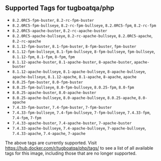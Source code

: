 ## Supported Tags for tugboatqa/php

* `8.2.0RC5-fpm-buster`, `8.2-rc-fpm-buster`
* `8.2.0RC5-fpm-bullseye`, `8.2-rc-fpm-bullseye`, `8.2.0RC5-fpm`, `8.2-rc-fpm`
* `8.2.0RC5-apache-buster`, `8.2-rc-apache-buster`
* `8.2.0RC5-apache-bullseye`, `8.2-rc-apache-bullseye`, `8.2.0RC5-apache`, `8.2-rc-apache`
* `8.1.12-fpm-buster`, `8.1-fpm-buster`, `8-fpm-buster`, `fpm-buster`
* `8.1.12-fpm-bullseye`, `8.1-fpm-bullseye`, `8-fpm-bullseye`, `fpm-bullseye`, `8.1.12-fpm`, `8.1-fpm`, `8-fpm`, `fpm`
* `8.1.12-apache-buster`, `8.1-apache-buster`, `8-apache-buster`, `apache-buster`
* `8.1.12-apache-bullseye`, `8.1-apache-bullseye`, `8-apache-bullseye`, `apache-bullseye`, `8.1.12-apache`, `8.1-apache`, `8-apache`, `apache`
* `8.0.25-fpm-buster`, `8.0-fpm-buster`
* `8.0.25-fpm-bullseye`, `8.0-fpm-bullseye`, `8.0.25-fpm`, `8.0-fpm`
* `8.0.25-apache-buster`, `8.0-apache-buster`
* `8.0.25-apache-bullseye`, `8.0-apache-bullseye`, `8.0.25-apache`, `8.0-apache`
* `7.4.33-fpm-buster`, `7.4-fpm-buster`, `7-fpm-buster`
* `7.4.33-fpm-bullseye`, `7.4-fpm-bullseye`, `7-fpm-bullseye`, `7.4.33-fpm`, `7.4-fpm`, `7-fpm`
* `7.4.33-apache-buster`, `7.4-apache-buster`, `7-apache-buster`
* `7.4.33-apache-bullseye`, `7.4-apache-bullseye`, `7-apache-bullseye`, `7.4.33-apache`, `7.4-apache`, `7-apache`

The above tags are currently supported. Visit https://hub.docker.com/r/tugboatqa/php/tags/ to see a list of all available tags for this image, including those that are no longer supported.
